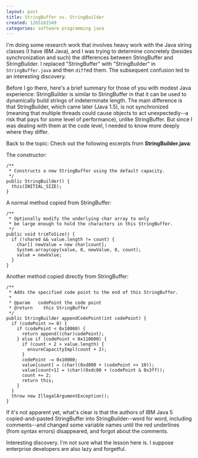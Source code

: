```yaml
---
layout: post
title: StringBuffer vs. StringBuilder
created: 1265181549
categories: software programming java
---
```

I'm doing some research work that involves heavy work with the Java string classes (I have IBM Java), and I was trying to determine concretely (besides synchronization and such) the differences between StringBuffer and StringBuilder. I replaced "StringBuffer" with "StringBuilder" in <code>StringBuffer.java</code> and then <code>diff</code>ed them. The subsequent confusion led to an interesting discovery.

Before I go there, here's a brief summary for those of you with modest Java experience: StringBuilder is similar to StringBuffer in that it can be used to dynamically build strings of indeterminate length. The main difference is that StringBuilder, which came later (Java 1.5), is not synchronized (meaning that multiple threads could cause objects to act unexpectedly--a risk that pays for some level of performance), unlike StringBuffer. But since I was dealing with them at the code level, I needed to know more deeply where they differ.

Back to the topic: Check out the following excerpts from **StringBuilder.java**:

The constructor:

    /**
     * Constructs a new StringBuffer using the default capacity.
     */
    public StringBuilder() {
      this(INITIAL_SIZE);
    }

A normal method copied from StringBuffer:

    /**
     * Optionally modify the underlying char array to only
     * be large enough to hold the characters in this StringBuffer.
     */
    public void trimToSize() {
      if (!shared && value.length != count) {
        char[] newValue = new char[count];
        System.arraycopy(value, 0, newValue, 0, count);
        value = newValue;
      }
    }

Another method copied directly from StringBuffer:

    /**
     * Adds the specified code point to the end of this StringBuffer.
     *
     * @param   codePoint the code point
     * @return    this StringBuffer
     */
    public StringBuilder appendCodePoint(int codePoint) {
      if (codePoint >= 0) {
        if (codePoint < 0x10000) {
          return append((char)codePoint);
        } else if (codePoint < 0x110000) {
          if (count + 2 > value.length) {
            ensureCapacityImpl(count + 2);
          }
          codePoint -= 0x10000;
          value[count] = (char)(0xd800 + (codePoint >> 10));
          value[count+1] = (char)(0xdc00 + (codePoint & 0x3ff));
          count += 2;
          return this;
        }
      }
      throw new IllegalArgumentException();
    }

If it's not apparent yet, what's clear is that the authors of IBM Java 5 copied-and-pasted StringBuffer into StringBuilder--word for word, including comments--and changed some variable names until the red underlines (from syntax errors) disappeared, and forgot about the comments.

Interesting discovery. I'm not sure what the lesson here is. I suppose enterprise developers are also lazy and forgetful.
